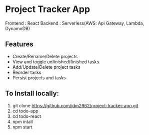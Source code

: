 # Project Tracker App

Frontend : React
Backend : Serverless(AWS: Api Gateway, Lambda, DynamoDB)

## Features
- Create/Rename/Delete projects
- View and toggle unfinished/finished tasks
- Add/Update/Delete project tasks
- Reorder tasks
- Persist projects and tasks



## To Install locally:
1. git clone https://github.com/jdm2962/project-tracker-app.git
2. cd todo-app
3. cd todo-react
4. npm intall
5. npm start
